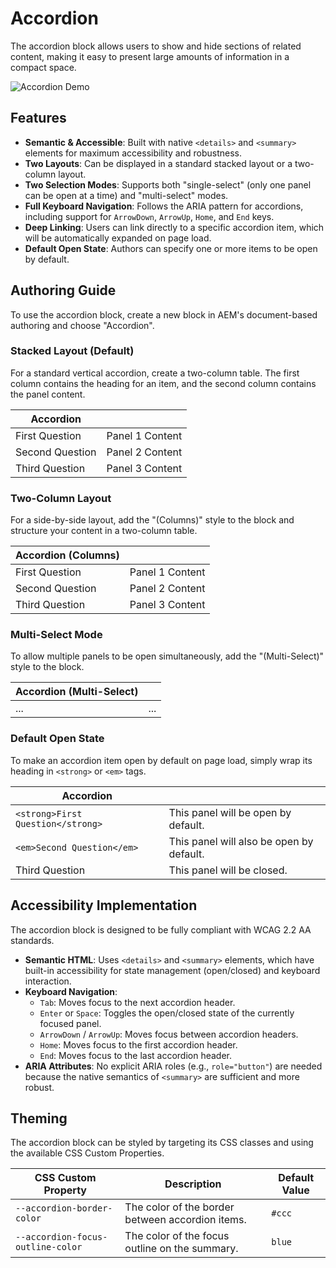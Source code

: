 # Accordion

The accordion block allows users to show and hide sections of related content, making it easy to present large amounts of information in a compact space.

![Accordion Demo](./README-assets/accordion-demo.gif)

## Features

*   **Semantic & Accessible**: Built with native `<details>` and `<summary>` elements for maximum accessibility and robustness.
*   **Two Layouts**: Can be displayed in a standard stacked layout or a two-column layout.
*   **Two Selection Modes**: Supports both "single-select" (only one panel can be open at a time) and "multi-select" modes.
*   **Full Keyboard Navigation**: Follows the ARIA pattern for accordions, including support for `ArrowDown`, `ArrowUp`, `Home`, and `End` keys.
*   **Deep Linking**: Users can link directly to a specific accordion item, which will be automatically expanded on page load.
*   **Default Open State**: Authors can specify one or more items to be open by default.

## Authoring Guide

To use the accordion block, create a new block in AEM's document-based authoring and choose "Accordion".

### Stacked Layout (Default)

For a standard vertical accordion, create a two-column table. The first column contains the heading for an item, and the second column contains the panel content.

| Accordion | |
|---|---|
| First Question  | Panel 1 Content |
| Second Question | Panel 2 Content |
| Third Question  | Panel 3 Content |

### Two-Column Layout

For a side-by-side layout, add the "(Columns)" style to the block and structure your content in a two-column table.

| Accordion (Columns) | |
|---|---|
| First Question  | Panel 1 Content |
| Second Question | Panel 2 Content |
| Third Question  | Panel 3 Content |

### Multi-Select Mode

To allow multiple panels to be open simultaneously, add the "(Multi-Select)" style to the block.

| Accordion (Multi-Select) | |
|---|---|
| ... | ... |

### Default Open State

To make an accordion item open by default on page load, simply wrap its heading in `<strong>` or `<em>` tags.

| Accordion | |
|---|---|
| `<strong>First Question</strong>` | This panel will be open by default. |
| `<em>Second Question</em>`  | This panel will also be open by default. |
| Third Question | This panel will be closed. |

## Accessibility Implementation

The accordion block is designed to be fully compliant with WCAG 2.2 AA standards.

*   **Semantic HTML**: Uses `<details>` and `<summary>` elements, which have built-in accessibility for state management (open/closed) and keyboard interaction.
*   **Keyboard Navigation**:
    *   `Tab`: Moves focus to the next accordion header.
    *   `Enter` or `Space`: Toggles the open/closed state of the currently focused panel.
    *   `ArrowDown` / `ArrowUp`: Moves focus between accordion headers.
    *   `Home`: Moves focus to the first accordion header.
    *   `End`: Moves focus to the last accordion header.
*   **ARIA Attributes**: No explicit ARIA roles (e.g., `role="button"`) are needed because the native semantics of `<summary>` are sufficient and more robust.

## Theming

The accordion block can be styled by targeting its CSS classes and using the available CSS Custom Properties.

| CSS Custom Property | Description | Default Value |
|---|---|---|
| `--accordion-border-color` | The color of the border between accordion items. | `#ccc` |
| `--accordion-focus-outline-color` | The color of the focus outline on the summary. | `blue` |
